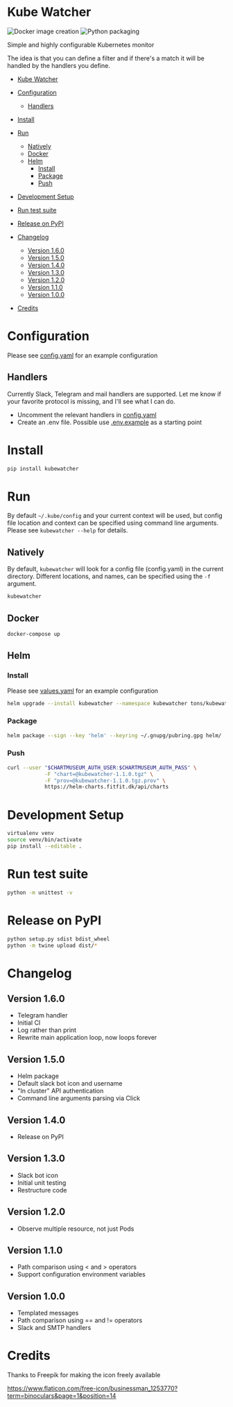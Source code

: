 # Kube Watcher
![Docker image creation](https://github.com/tonsV2/kubewatcher/workflows/Docker%20image%20creation/badge.svg)
![Python packaging](https://github.com/tonsV2/kubewatcher/workflows/Python%20packaging/badge.svg)

Simple and highly configurable Kubernetes monitor

The idea is that you can define a filter and if there's a match it will be handled by the handlers you define.

<!-- START doctoc generated TOC please keep comment here to allow auto update -->
<!-- DON'T EDIT THIS SECTION, INSTEAD RE-RUN doctoc TO UPDATE -->
- [Kube Watcher](#kube-watcher)

- [Configuration](#configuration)
  - [Handlers](#handlers)
- [Install](#install)
- [Run](#run)
  - [Natively](#natively)
  - [Docker](#docker)
  - [Helm](#helm)
    - [Install](#install-1)
    - [Package](#package)
    - [Push](#push)
- [Development Setup](#development-setup)
- [Run test suite](#run-test-suite)
- [Release on PyPI](#release-on-pypi)
- [Changelog](#changelog)
  - [Version 1.6.0](#version-160)
  - [Version 1.5.0](#version-150)
  - [Version 1.4.0](#version-140)
  - [Version 1.3.0](#version-130)
  - [Version 1.2.0](#version-120)
  - [Version 1.1.0](#version-110)
  - [Version 1.0.0](#version-100)
- [Credits](#credits)

<!-- END doctoc generated TOC please keep comment here to allow auto update -->

# Configuration
Please see [config.yaml](config.yaml) for an example configuration

## Handlers
Currently Slack, Telegram and mail handlers are supported. Let me know if your favorite protocol is missing, and I'll see what I can do.

 - Uncomment the relevant handlers in [config.yaml](config.yaml)
 - Create an .env file. Possible use [.env.example](.env.example) as a starting point

# Install
```bash
pip install kubewatcher
```

# Run
By default `~/.kube/config` and your current context will be used, but config file location and context can be specified using command line arguments. Please see `kubewatcher --help` for details.

## Natively
By default, `kubewatcher` will look for a config file (config.yaml) in the current directory. Different locations, and names, can be specified using the `-f` argument.
```bash
kubewatcher
```

## Docker
```bash
docker-compose up
```

## Helm
### Install
Please see [values.yaml](helm/values.yaml) for an example configuration

```bash
helm upgrade --install kubewatcher --namespace kubewatcher tons/kubewatcher --values values.yaml
```

### Package
```bash
helm package --sign --key 'helm' --keyring ~/.gnupg/pubring.gpg helm/
```

### Push
```bash
curl --user "$CHARTMUSEUM_AUTH_USER:$CHARTMUSEUM_AUTH_PASS" \
            -F "chart=@kubewatcher-1.1.0.tgz" \
            -F "prov=@kubewatcher-1.1.0.tgz.prov" \
            https://helm-charts.fitfit.dk/api/charts
```

# Development Setup
```bash
virtualenv venv
source venv/bin/activate
pip install --editable .
```

# Run test suite
```bash
python -m unittest -v
```

# Release on PyPI
```bash
python setup.py sdist bdist_wheel
python -m twine upload dist/*
```

# Changelog
## Version 1.6.0
 - Telegram handler
 - Initial CI
 - Log rather than print
 - Rewrite main application loop, now loops forever

## Version 1.5.0
 - Helm package
 - Default slack bot icon and username
 - "In cluster" API authentication
 - Command line arguments parsing via Click

## Version 1.4.0
 - Release on PyPI

## Version 1.3.0
 - Slack bot icon
 - Initial unit testing
 - Restructure code

## Version 1.2.0
 - Observe multiple resource, not just Pods

## Version 1.1.0
 - Path comparison using < and > operators
 - Support configuration environment variables

## Version 1.0.0
 - Templated messages
 - Path comparison using == and != operators
 - Slack and SMTP handlers

# Credits
Thanks to Freepik for making the icon freely available

https://www.flaticon.com/free-icon/businessman_1253770?term=binoculars&page=1&position=14
